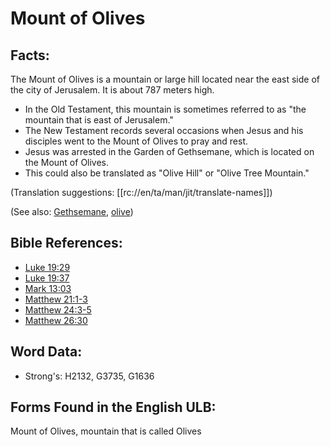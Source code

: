 # Mount of Olives

## Facts:

The Mount of Olives is a mountain or large hill located near the east side of the city of Jerusalem. It is about 787 meters high.

* In the Old Testament, this mountain is sometimes referred to as "the mountain that is east of Jerusalem."
* The New Testament records several occasions when Jesus and his disciples went to the Mount of Olives to pray and rest.
* Jesus was arrested in the Garden of Gethsemane, which is located on the Mount of Olives.
* This could also be translated as "Olive Hill" or "Olive Tree Mountain."

(Translation suggestions: [[rc://en/ta/man/jit/translate-names]])

(See also: [Gethsemane](../names/gethsemane.md), [olive](../other/olive.md))

## Bible References:

* [Luke 19:29](rc://en/tn/help/luk/19/29)
* [Luke 19:37](rc://en/tn/help/luk/19/37)
* [Mark 13:03](rc://en/tn/help/mrk/13/03)
* [Matthew 21:1-3](rc://en/tn/help/mat/21/01)
* [Matthew 24:3-5](rc://en/tn/help/mat/24/03)
* [Matthew 26:30](rc://en/tn/help/mat/26/30)

## Word Data:

* Strong's: H2132, G3735, G1636

## Forms Found in the English ULB:

Mount of Olives, mountain that is called Olives
